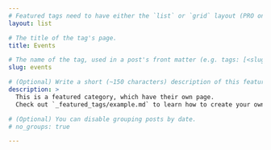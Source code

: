```yaml
---
# Featured tags need to have either the `list` or `grid` layout (PRO only).
layout: list

# The title of the tag's page.
title: Events

# The name of the tag, used in a post's front matter (e.g. tags: [<slug>]).
slug: events

# (Optional) Write a short (~150 characters) description of this featured tag.
description: >
  This is a featured category, which have their own page.
  Check out `_featured_tags/example.md` to learn how to create your own.

# (Optional) You can disable grouping posts by date.
# no_groups: true

---
```

